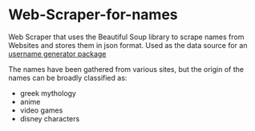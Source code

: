 # Web-Scraper-for-names

Web Scraper that uses the Beautiful Soup library to scrape names from Websites and stores them in json format. Used as the data source for an [username generator package](https://github.com/SowmyaaRamesh/trendy-username-npm-package)

The names have been gathered from various sites, but the origin of the names can be broadly classified as:

- greek mythology
- anime
- video games
- disney characters
